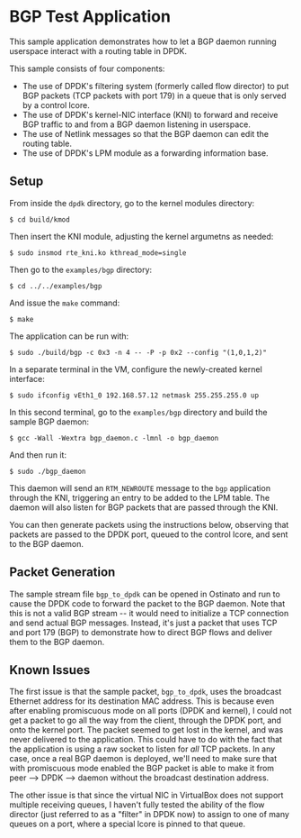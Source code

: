# BGP Test Application

This sample application demonstrates how to let a BGP daemon running userspace interact with a routing table in DPDK.

This sample consists of four components:

 * The use of DPDK's filtering system (formerly called flow director) to put BGP packets (TCP packets with port 179) in a queue that is only served by a control lcore.
 * The use of DPDK's kernel-NIC interface (KNI) to forward and receive BGP traffic to and from a BGP daemon listening in userspace.
 * The use of Netlink messages so that the BGP daemon can edit the routing table.
 * The use of DPDK's LPM module as a forwarding information base.

## Setup

From inside the `dpdk` directory, go to the kernel modules directory:

    $ cd build/kmod

Then insert the KNI module, adjusting the kernel argumetns as needed:

    $ sudo insmod rte_kni.ko kthread_mode=single

Then go to the `examples/bgp` directory:

    $ cd ../../examples/bgp

And issue the `make` command:

    $ make

The application can be run with:

    $ sudo ./build/bgp -c 0x3 -n 4 -- -P -p 0x2 --config "(1,0,1,2)"

In a separate terminal in the VM, configure the newly-created kernel interface:

    $ sudo ifconfig vEth1_0 192.168.57.12 netmask 255.255.255.0 up

In this second terminal, go to the `examples/bgp` directory and build the sample BGP daemon:

    $ gcc -Wall -Wextra bgp_daemon.c -lmnl -o bgp_daemon

And then run it:

    $ sudo ./bgp_daemon

This daemon will send an `RTM_NEWROUTE` message to the `bgp` application through the KNI, triggering an entry to be added to the LPM table. The daemon will also listen for BGP packets that are passed through the KNI.

You can then generate packets using the instructions below, observing that packets are passed to the DPDK port, queued to the control lcore, and sent to the BGP daemon.

## Packet Generation

The sample stream file `bgp_to_dpdk` can be opened in Ostinato and run to cause the DPDK code to forward the packet to the BGP daemon. Note that this is not a valid BGP stream -- it would need to initialize a TCP connection and send actual BGP messages. Instead, it's just a packet that uses TCP and port 179 (BGP) to demonstrate how to direct BGP flows and deliver them to the BGP daemon.

## Known Issues

The first issue is that the sample packet, `bgp_to_dpdk`, uses the broadcast Ethernet address for its destination MAC address. This is because even after enabling promiscuous mode on all ports (DPDK and kernel), I could not get a packet to go all the way from the client, through the DPDK port, and onto the kernel port. The packet seemed to get lost in the kernel, and was never delivered to the application. This could have to do with the fact that the application is using a raw socket to listen for *all* TCP packets. In any case, once a real BGP daemon is deployed, we'll need to make sure that with promiscuous mode enabled the BGP packet is able to make it from peer --> DPDK --> daemon without the broadcast destination address.

The other issue is that since the virtual NIC in VirtualBox does not support multiple receiving queues, I haven't fully tested the ability of the flow director (just referred to as a "filter" in DPDK now) to assign to one of many queues on a port, where a special lcore is pinned to that queue.
